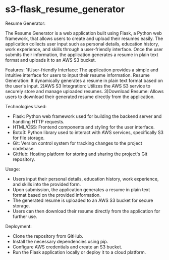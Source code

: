 ﻿# s3-flask_resume_generator
 
Resume Generator:

The Resume Generator is a web application built using Flask, a Python web framework, that allows users to create and upload their resumes easily. The application collects user input such as personal details, education history, work experience, and skills through a user-friendly interface. Once the user submits their information, the application generates a resume in plain text format and uploads it to an AWS S3 bucket.

Features:
1)User-friendly Interface: The application provides a simple and intuitive interface for users to input their resume information.
Resume Generation: It dynamically generates a resume in plain text format based on the user's input.
2)AWS S3 Integration: Utilizes the AWS S3 service to securely store and manage uploaded resumes.
3)Download Resume: Allows users to download their generated resume directly from the application.

Technologies Used:
* Flask: Python web framework used for building the backend server and handling HTTP requests.
* HTML/CSS: Frontend components and styling for the user interface.
* Boto3: Python library used to interact with AWS services, specifically S3 for file storage.
* Git: Version control system for tracking changes to the project codebase.
* GitHub: Hosting platform for storing and sharing the project's Git repository.
  
Usage:
-   Users input their personal details, education history, work experience, and skills into the provided form.
-   Upon submission, the application generates a resume in plain text format based on the provided information.
-   The generated resume is uploaded to an AWS S3 bucket for secure storage.
-   Users can then download their resume directly from the application for further use.
  
Deployment:
- Clone the repository from GitHub.
- Install the necessary dependencies using pip.
- Configure AWS credentials and create an S3 bucket.
- Run the Flask application locally or deploy it to a cloud platform.
